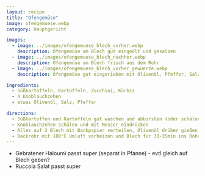 ```yaml
---
layout: recipe
title: "Ofengemüse"
image: ofengemuese.webp
category: Hauptgericht

images:
  - image: ../images/ofengemuese_blech_vorher.webp
    description: Ofengemüse am Blech gut eingeölt und gesalzen
  - image: ../images/ofengemuese_blech_nachher.webp
    description: Ofengemüse am Blech frisch aus dem Rohr
  - image: ../images/ofengemuese_blech_vorher_gewuerze.webp
    description: Ofengemüse gut eingerieben mit Olivenöl, Pfeffer, Salz, Scharfmacher

ingredients:
  - Süßkartoffeln, Kartoffeln, Zucchini, Kürbis
  - 4 Knoblauchzehen
  - etwas Olivenöl, Salz, Pfeffer

directions:
  - Süßkartoffen und Kartoffeln gut waschen und abbürsten (oder schälen), dann in 1cm dicke Scheiben schneiden. (Kartoffeln können roh oder vorgekocht und ausgekühlt sein)
  - Knoblauchzehen schälen und mit Messer eindrücken
  - Alles auf 2 Blech mit Backpapier verteilen, Olivenöl drüber gießen damit alles bedeckt ist, salzen, pfeffern und mit Händen gut vermischen
  - Backrohr mit 180°C Umluft vorheizen und Blech für 30-35min ins Rohr geben (nach halber Zeit Tür öffnen und Dampf entweichen lassen)
---
```


- Gebratener Haloumi passt super (separat in Pfanne) - evtl gleich auf Blech geben?
- Ruccola Salat passt super